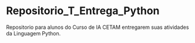 # Repositorio_T_Entrega_Python
Repositorio para alunos do Curso de IA CETAM entregarem suas atividades da Linguagem Python.
